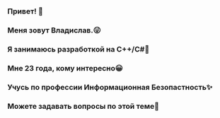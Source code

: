 ### Привет! 🥳
### Меня зовут Владислав.😜
### Я занимаюсь разработкой на C++/C#🤯
### Мне 23 года, кому интересно😀
### Учусь по профессии Информационная Безопастность✨
### Можете задавать вопросы по этой теме👔

<!--
**PavlovPVz/PavlovPVz** is a ✨ _special_ ✨ repository because its `README.md` (this file) appears on your GitHub profile.

Here are some ideas to get you started:

- 🔭 I’m currently working on ...
- 🌱 I’m currently learning ...
- 👯 I’m looking to collaborate on ...
- 🤔 I’m looking for help with ...
- 💬 Ask me about ...
- 📫 How to reach me: ...
- 😄 Pronouns: ...
- ⚡ Fun fact: ...
-->
